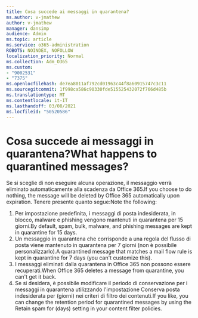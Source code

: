 ```yaml
---
title: Cosa succede ai messaggi in quarantena?
ms.author: v-jmathew
author: v-jmathew
manager: dansimp
audience: Admin
ms.topic: article
ms.service: o365-administration
ROBOTS: NOINDEX, NOFOLLOW
localization_priority: Normal
ms.collection: Adm_O365
ms.custom:
- "9002531"
- "7375"
ms.openlocfilehash: de7ea8011af792cd01963c44f8a60915747c3c11
ms.sourcegitcommit: 1f998ca586c90330fde515525432072f766d485b
ms.translationtype: MT
ms.contentlocale: it-IT
ms.lasthandoff: 03/08/2021
ms.locfileid: "50520586"
---
```

# <a name="what-happens-to-quarantined-messages"></a><span data-ttu-id="004f0-102">Cosa succede ai messaggi in quarantena?</span><span class="sxs-lookup"><span data-stu-id="004f0-102">What happens to quarantined messages?</span></span>

<span data-ttu-id="004f0-103">Se si sceglie di non eseguire alcuna operazione, il messaggio verrà eliminato automaticamente alla scadenza da Office 365.</span><span class="sxs-lookup"><span data-stu-id="004f0-103">If you choose to do nothing, the message will be deleted by Office 365 automatically upon expiration.</span></span> <span data-ttu-id="004f0-104">Tenere presente quanto segue:</span><span class="sxs-lookup"><span data-stu-id="004f0-104">Note the following:</span></span>

1. <span data-ttu-id="004f0-105">Per impostazione predefinita, i messaggi di posta indesiderata, in blocco, malware e phishing vengono mantenuti in quarantena per 15 giorni.</span><span class="sxs-lookup"><span data-stu-id="004f0-105">By default, spam, bulk, malware, and phishing messages are kept in quarantine for 15 days.</span></span>
2. <span data-ttu-id="004f0-106">Un messaggio in quarantena che corrisponde a una regola del flusso di posta viene mantenuto in quarantena per 7 giorni (non è possibile personalizzarlo).</span><span class="sxs-lookup"><span data-stu-id="004f0-106">A quarantined message that matches a mail flow rule is kept in quarantine for 7 days (you can't customize this).</span></span>
3. <span data-ttu-id="004f0-107">I messaggi eliminati dalla quarantena in Office 365 non possono essere recuperati.</span><span class="sxs-lookup"><span data-stu-id="004f0-107">When Office 365 deletes a message from quarantine, you can't get it back.</span></span>
4. <span data-ttu-id="004f0-108">Se si desidera, è possibile modificare il periodo di conservazione per i messaggi in quarantena utilizzando l'impostazione Conserva posta indesiderata per (giorni) nei criteri di filtro dei contenuti.</span><span class="sxs-lookup"><span data-stu-id="004f0-108">If you like, you can change the retention period for quarantined messages by using the Retain spam for (days) setting in your content filter policies.</span></span>
